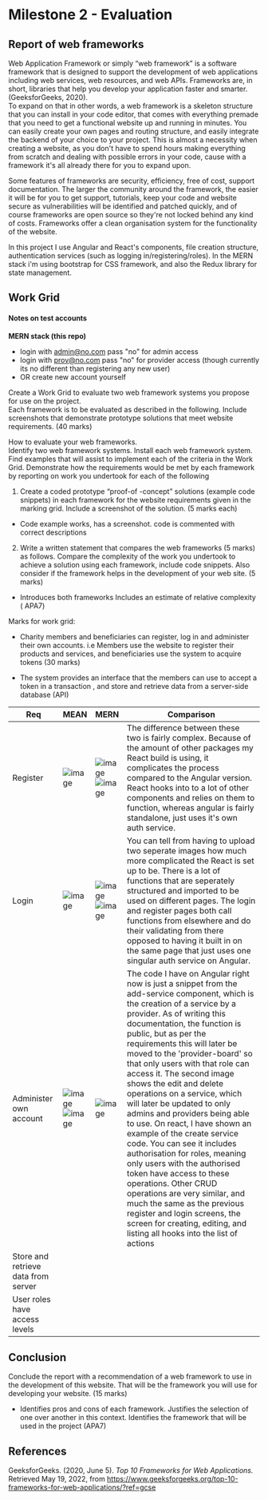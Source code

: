 # Milestone 2 - Evaluation

## Report of web frameworks

Web Application Framework or simply “web framework” is a software framework that is designed to support the development of web applications including web services, web resources, and web APIs. Frameworks are, in short, libraries that help you develop your application faster and smarter. (GeeksforGeeks, 2020).  
To expand on that in other words, a web framework is a skeleton structure that you can install in your code editor, that comes with everything premade that you need to get a functional website up and running in minutes. You can easily create your own pages and routing structure, and easily integrate the backend of your choice to your project. This is almost a necessity when creating a website, as you don't have to spend hours making everything from scratch and dealing with possible errors in your code, cause with a framework it's all already there for you to expand upon.

Some features of frameworks are security, efficiency, free of cost, support documentation. The larger the community around the framework, the easier it will be for you to get support, tutorials, keep your code and website secure as vulnerabilities will be identified and patched quickly, and of course frameworks are open source so they're not locked behind any kind of costs. Frameworks offer a clean organisation system for the functionality of the website.

In this project I use Angular and React's components, file creation structure, authentication services (such as logging in/registering/roles). In the MERN stack i'm using bootstrap for CSS framework, and also the Redux library for state management.

## Work Grid

#### Notes on test accounts

**MERN stack (this repo)**  
- login with admin@no.com pass "no" for admin access  
- login with prov@no.com pass "no" for provider access (though currently its no different than registering any new user)  
- OR create new account yourself  

Create a Work Grid to evaluate two web framework systems you propose for use on the project.  
Each framework is to be evaluated as described in the following. Include screenshots that demonstrate prototype solutions that meet website requirements. (40 marks)

How to evaluate your web frameworks.  
Identify two web framework systems. Install each web framework system. Find examples that will assist to implement each of the criteria in the Work Grid.
Demonstrate how the requirements would be met by each framework by reporting on work you undertook for each of the following  
1. Create a coded prototype “proof-of -concept” solutions (example code snippets) in each framework for the website requirements given in the marking grid. Include a screenshot of the solution. (5 marks each)

- Code example works, has a screenshot. code is commented with correct descriptions

2. Write a written statement that compares the web frameworks (5 marks) as follows.
Compare the complexity of the work you undertook to achieve a solution using
each framework, include code snippets. Also consider if the framework helps in the
development of your web site. (5 marks)

- Introduces both frameworks Includes an estimate of relative complexity ( APA7)

Marks for work grid:  
- Charity members and beneficiaries can register, log in and administer their own
accounts. i.e Members use the website to register their products and services, and
beneficiaries use the system to acquire tokens (30 marks)

- The system provides an interface that the members can use to accept a token in a
transaction , and store and retrieve data from a server-side database (API)

| Req | MEAN | MERN | Comparison | 
|--|--|--|--|
| Register | ![image](https://user-images.githubusercontent.com/16113944/169180263-5a17d400-ee92-40ae-988c-0a472df17ee9.png) | ![image](https://user-images.githubusercontent.com/16113944/169180752-6bb01cc7-5668-4217-8d15-605b8539c43f.png) <br> ![image](https://user-images.githubusercontent.com/16113944/169181554-62dd88c5-6499-4ffb-89f2-d717a59c7dbe.png) | The difference between these two is fairly complex. Because of the amount of other packages my React build is using, it complicates the process compared to the Angular version. React hooks into to a lot of other components and relies on them to function, whereas angular is fairly standalone, just uses it's own auth service. |
| Login | ![image](https://user-images.githubusercontent.com/16113944/169180470-1de3a60c-ccc0-4678-b3a6-dd76f4096ad0.png) | ![image](https://user-images.githubusercontent.com/16113944/169181305-6f79d866-a7d9-4c21-8627-b5d5f184e578.png) <br> ![image](https://user-images.githubusercontent.com/16113944/169181398-095deaf4-8f20-444b-b402-dd125509b091.png) | You can tell from having to upload two seperate images how much more complicated the React is set up to be. There is a lot of functions that are seperately structured and imported to be used on different pages. The login and register pages both call functions from elsewhere and do their validating from there opposed to having it built in on the same page that just uses one singular auth service on Angular. |
| Administer own account | ![image](https://user-images.githubusercontent.com/16113944/169182124-2d3ea5f4-f8b8-40d5-8d05-7edb9fcd2cc2.png) <br> ![image](https://user-images.githubusercontent.com/16113944/169182478-1dab85c3-bddf-4fbe-8da2-252577157e0d.png) | ![image](https://user-images.githubusercontent.com/16113944/169184458-8cf8a00e-04f8-4e5e-b996-0ed4c7ad1f3f.png) | The code I have on Angular right now is just a snippet from the add-service component, which is the creation of a service by a provider. As of writing this documentation, the function is public, but as per the requirements this will later be moved to the 'provider-board' so that only users with that role can access it. The second image shows the edit and delete operations on a service, which will later be updated to only admins and providers being able to use. On react, I have shown an example of the create service code. You can see it includes authorisation for roles, meaning only  users with the authorised token have access to these operations. Other CRUD operations are very similar, and much the same as the previous register and login screens, the screen for creating, editing, and listing all hooks into the list of actions |
| Store and retrieve data from server |  |
| User roles have access levels | |

## Conclusion

Conclude the report with a recommendation of a web framework to use in the development of this website. That will be the framework you will use for developing your website. (15 marks)

- Identifies pros and cons of each framework. Justifies the selection of one over another in this context. Identifies the framework that will be used in the project (APA7)

## References

GeeksforGeeks. (2020, June 5). *Top 10 Frameworks for Web Applications.* Retrieved May 19, 2022, from https://www.geeksforgeeks.org/top-10-frameworks-for-web-applications/?ref=gcse
